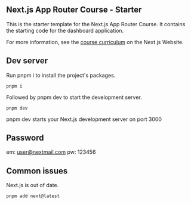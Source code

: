 ## Next.js App Router Course - Starter

This is the starter template for the Next.js App Router Course. It contains the starting code for the dashboard application.

For more information, see the [course curriculum](https://nextjs.org/learn) on the Next.js Website.

## Dev server

Run pnpm i to install the project's packages.

    pnpm i

Followed by pnpm dev to start the development server.


    pnpm dev

pnpm dev starts your Next.js development server on port 3000

## Password

em: user@nextmail.com
pw: 123456

## Common issues

Next.js is out of date.

    pnpm add next@latest
